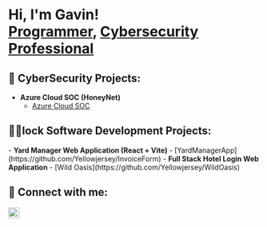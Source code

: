 <h1>Hi, I'm Gavin! <br/><a href="https://github.com/yellowjersey">Programmer</a>, <a href="https://www.linkedin.com/in/gavin-bradford-ab2566123/">Cybersecurity Professional</a></h1>

<h2>🔐 CyberSecurity Projects:</h2>

- <b>Azure Cloud SOC (HoneyNet)</b>
  - [Azure Cloud SOC](https://github.com/Yellowjersey/Azure-SOC/blob/main/)
 
<h2>👨‍💻lock Software Development Projects:</h2>
- <b>Yard Manager Web Application (React + Vite)</b>
  - [YardManagerApp](https://github.com/Yellowjersey/InvoiceForm)
- <b>Full Stack Hotel Login Web Application</b>
  - [Wild Oasis](https://github.com/Yellowjersey/WildOasis)</i>


<h2> 🤳 Connect with me:</h2>

[<img align="left" alt="GavinBradford | LinkedIn" width="22px" src="https://cdn.jsdelivr.net/npm/simple-icons@v3/icons/linkedin.svg" />][linkedin]



[linkedin]: https://www.linkedin.com/in/gavin-bradford-ab2566123/

